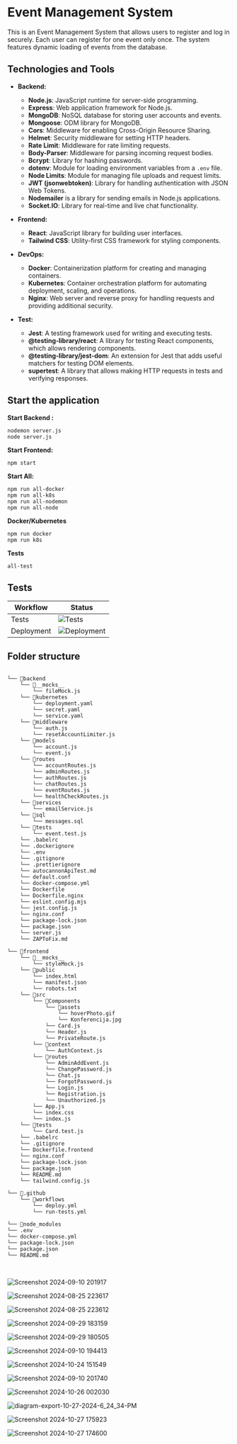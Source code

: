 # Event Management System

This is an Event Management System that allows users to register and log in securely. Each user can register for one event only once. The system features dynamic loading of events from the database.<br>

## Technologies and Tools

- **Backend:**

  - **Node.js**: JavaScript runtime for server-side programming.
  - **Express**: Web application framework for Node.js.
  - **MongoDB**: NoSQL database for storing user accounts and events.
  - **Mongoose**: ODM library for MongoDB.
  - **Cors**: Middleware for enabling Cross-Origin Resource Sharing.
  - **Helmet**: Security middleware for setting HTTP headers.
  - **Rate Limit**: Middleware for rate limiting requests.
  - **Body-Parser**: Middleware for parsing incoming request bodies.
  - **Bcrypt**: Library for hashing passwords.
  - **dotenv**: Module for loading environment variables from a `.env` file.
  - **Node Limits**: Module for managing file uploads and request limits.
  - **JWT (jsonwebtoken)**: Library for handling authentication with JSON Web Tokens.
  - **Nodemailer** is a library for sending emails in Node.js applications.
  - **Socket.IO**: Library for real-time and live chat functionality.

- **Frontend:**

  - **React**: JavaScript library for building user interfaces.
  - **Tailwind CSS**: Utility-first CSS framework for styling components.

- **DevOps:**

  - **Docker**: Containerization platform for creating and managing containers.
  - **Kubernetes**: Container orchestration platform for automating deployment, scaling, and operations.
  - **Nginx**: Web server and reverse proxy for handling requests and providing additional security.

- **Test:**
  - **Jest**: A testing framework used for writing and executing tests.
  - **@testing-library/react**: A library for testing React components, which allows rendering components.
  - **@testing-library/jest-dom**: An extension for Jest that adds useful matchers for testing DOM elements.
  - **supertest**: A library that allows making HTTP requests in tests and verifying responses.

## Start the application

**Start Backend :**

```
nodemon server.js
node server.js
```

**Start Frontend:**

```
npm start
```

**Start All:**

```
npm run all-docker
npm run all-k8s
npm run all-nodemon
npm run all-node
```

**Docker/Kubernetes**

```
npm run docker
npm run k8s
```

**Tests**

```
all-test
```

## Tests

| Workflow   | Status                                                                                                 |
| ---------- | ------------------------------------------------------------------------------------------------------ |
| Tests      | ![Tests](https://github.com/KovacevicAleksa/BookingEvents/actions/workflows/run-tests.yml/badge.svg)   |
| Deployment | ![Deployment](https://github.com/KovacevicAleksa/BookingEvents/actions/workflows/deploy.yml/badge.svg) |

## Folder structure

```

└── 📁backend
	└── 📁__mocks__
		└── fileMock.js
	└── 📁kubernetes
		└── deployment.yaml
		└── secret.yaml
		└── service.yaml
	└── 📁middleware
		└── auth.js
		└── resetAccountLimiter.js
	└── 📁models
		└── account.js
		└── event.js
	└── 📁routes
		└── accountRoutes.js
		└── adminRoutes.js
		└── authRoutes.js
		└── chatRoutes.js
		└── eventRoutes.js
		└── healthCheckRoutes.js
	└── 📁services
		└── emailService.js
	└── 📁sql
		└── messages.sql
	└── 📁tests
		└── event.test.js
	└── .babelrc
	└── .dockerignore
	└── .env
	└── .gitignore
	└── .prettierignore
	└── autocannonApiTest.md
	└── default.conf
	└── docker-compose.yml
	└── Dockerfile
	└── Dockerfile.nginx
	└── eslint.config.mjs
	└── jest.config.js
	└── nginx.conf
	└── package-lock.json
	└── package.json
	└── server.js
	└── ZAPToFix.md
```

```
└── 📁frontend
	└── 📁__mocks__
		└── styleMock.js
	└── 📁public
		└── index.html
		└── manifest.json
		└── robots.txt
	└── 📁src
		└── 📁Components
			└── 📁assets
				└── hoverPhoto.gif
				└── Konferencija.jpg
			└── Card.js
			└── Header.js
			└── PrivateRoute.js
		└── 📁context
			└── AuthContext.js
		└── 📁routes
			└── AdminAddEvent.js
			└── ChangePassword.js
			└── Chat.js
			└── ForgotPassword.js
			└── Login.js
			└── Registration.js
			└── Unauthorized.js
		└── App.js
		└── index.css
		└── index.js
	└── 📁tests
		└── Card.test.js
	└── .babelrc
	└── .gitignore
	└── Dockerfile.frontend
	└── nginx.conf
	└── package-lock.json
	└── package.json
	└── README.md
	└── tailwind.config.js
```

```
└── 📁.github
    └── 📁workflows
        └── deploy.yml
        └── run-tests.yml
```

```
└── 📁node_modules
└── .env
└── docker-compose.yml
└── package-lock.json
└── package.json
└── README.md
```

<br>

![Screenshot 2024-09-10 201917](https://github.com/user-attachments/assets/314b13f8-ada2-4b23-bf9f-0db4f29fd5dd)

![Screenshot 2024-08-25 223617](https://github.com/user-attachments/assets/662b8167-b060-460a-9efd-6fa7d0f8c23a)

![Screenshot 2024-08-25 223612](https://github.com/user-attachments/assets/c3f23d55-30d9-4aae-874b-9ca7875c0741)

![Screenshot 2024-09-29 183159](https://github.com/user-attachments/assets/f8dc8b35-fec2-4a67-84f3-ebdd225e7ab9)

![Screenshot 2024-09-29 180505](https://github.com/user-attachments/assets/57d14279-7e87-411f-b8c5-210aacbff010)

![Screenshot 2024-09-10 194413](https://github.com/user-attachments/assets/a3658412-25e8-4540-bd11-88c6c88bd12e)

![Screenshot 2024-10-24 151549](https://github.com/user-attachments/assets/450adb52-9ed2-4a33-8c10-eeccb8a4334a)

![Screenshot 2024-09-10 201740](https://github.com/user-attachments/assets/2e0dd792-b3b7-474f-b977-d26239f4f6a4)

![Screenshot 2024-10-26 002030](https://github.com/user-attachments/assets/b8421102-8a11-43f2-adef-c7073e246a34)

![diagram-export-10-27-2024-6_24_34-PM](https://github.com/user-attachments/assets/cd1d6fa0-731c-49c2-a836-3fcd9d330dfd)

![Screenshot 2024-10-27 175923](https://github.com/user-attachments/assets/51e94f42-8f51-401e-86d1-c40fbcfffba4)

![Screenshot 2024-10-27 174600](https://github.com/user-attachments/assets/e8f0c30a-4420-40b3-a7dd-f0eed573a463)
